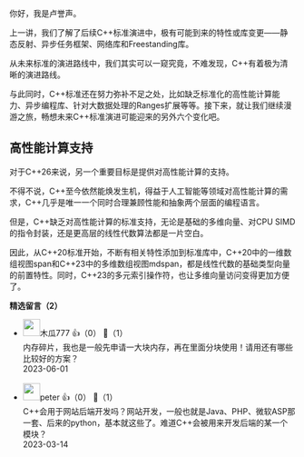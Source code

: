 你好，我是卢誉声。

上一讲，我们了解了后续C++标准演进中，极有可能到来的特性或库变更——静态反射、异步任务框架、网络库和Freestanding库。

从未来标准的演进路线中，我们其实可以一窥究竟，不难发现，C++有着极为清晰的演进路线。

与此同时，C++标准还在努力弥补不足之处，比如缺乏标准化的高性能计算能力、异步编程库、针对大数据处理的Ranges扩展等等。接下来，就让我们继续漫游之旅，畅想未来C++标准演进可能迎来的另外六个变化吧。

## 高性能计算支持

对于C++26来说，另一个重要目标是提供对高性能计算的支持。

不得不说，C++至今依然能焕发生机，得益于人工智能等领域对高性能计算的需求，C++几乎是唯一一个同时合理兼顾性能和抽象两个层面的编程语言。

但是，C++缺乏对高性能计算的标准支持，无论是基础的多维向量、对CPU SIMD的指令封装，还是更高层的线性代数算法都是一片空白。

因此，从C++20标准开始，不断有相关特性添加到标准库中，C++20中的一维数组视图span和C++23中的多维数组视图mdspan，都是线性代数的基础类型向量的前置特性。同时，C++23的多元索引操作符，也让多维向量访问变得更加方便了。
<div><strong>精选留言（2）</strong></div><ul>
<li><img src="http://thirdwx.qlogo.cn/mmopen/vi_32/aFAYPyw7ywC1xE9h1qibnTBwtWn2ClJqlicy5cMomhZVaruMyqSq76wMkS279mUaGhrLGwWo9ZnW0WCWfmMovlXw/132" width="30px"><span>木瓜777</span> 👍（0） 💬（1）<div>内存碎片，我也是一般先申请一大块内存，再在里面分块使用！请用还有哪些比较好的方案？</div>2023-06-01</li><br/><li><img src="https://static001.geekbang.org/account/avatar/00/10/25/87/f3a69d1b.jpg" width="30px"><span>peter</span> 👍（0） 💬（1）<div>C++会用于网站后端开发吗？网站开发，一般也就是Java、PHP、微软ASP那一套、后来的python，基本就这些了。难道C++会被用来开发后端的某一个模块？</div>2023-03-14</li><br/>
</ul>